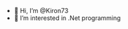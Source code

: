 - 👋 Hi, I’m @Kiron73
- 👀 I’m interested in .Net programming

<!---
Kiron73/Kiron73 is a ✨ special ✨ repository because its `README.md` (this file) appears on your GitHub profile.
You can click the Preview link to take a look at your changes.
--->

